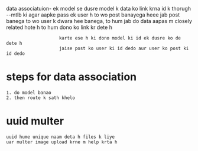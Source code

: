 data associatuion- ek model se dusre model k data ko link krna id k thorugh 
                      --mtlb ki agar aapke pass ek user h to wo post banayega heee
                        jab post banega to wo user k dwara hee banega, to hum jab do data aapas m 
                        closely related hote h to hum dono ko link kr dete h 


                        karte ese h ki dono model ki id ek dusre ko de dete h 
                        jaise post ko user ki id dedo aur user ko post ki id dedo


# steps for data association
    1. do model banao
    2. then route k sath khelo 




# uuid multer
    uuid hume unique naam deta h files k liye 
    uar multer image upload krne m help krta h 
    